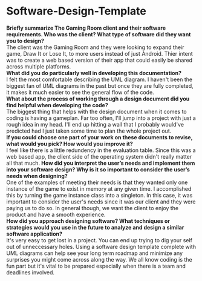 # Software-Design-Template
**Briefly summarize The Gaming Room client and their software requirements. Who was the client? What type of software did they want you to design?**  
The client was the Gaming Room and they were looking to expand their game, Draw It or Lose It, to more users instead of just Android. Thier intent was to create a web based version of their app that could easily be shared across multiple platforms.  
**What did you do particularly well in developing this documentation?**  
I felt the most comfortable describing the UML diagram. I haven't been the biggest fan of UML diagrams in the past but once they are fully completed, it makes it much easier to see the general flow of the code.  
**What about the process of working through a design document did you find helpful when developing the code?**  
The biggest thing that helps with the design document when it comes to coding is having a gameplan. Far too often, I'll jump into a project with just a rough idea in my head. I'll end up hitting a wall that I probably would've predicted had I just taken some time to plan the whole project out.  
**If you could choose one part of your work on these documents to revise, what would you pick? How would you improve it?**  
I feel like there is a little redundency in the evaluation table. Since this was a web based app, the client side of the operating system didn't really matter all that much.
**How did you interpret the user’s needs and implement them into your software design? Why is it so important to consider the user’s needs when designing?**  
One of the examples of meeting their needs is that they wanted only one instance of the game to exist in memory at any given time. I accomplished this by turning the game instance class into a singleton. In this case, it was important to consider the user's needs since it was our client and they were paying us to do so. In general though, we want the client to enjoy the product and have a smooth experience.  
**How did you approach designing software? What techniques or strategies would you use in the future to analyze and design a similar software application?**  
It's very easy to get lost in a project. You can end up trying to dig your self out of unneccessary holes. Using a software design template complete with UML diagrams can help see your long term roadmap and minimize any surprises you might come across along the way. We all know coding is the fun part but it's vital to be prepared especially when there is a team and deadlines involved.
